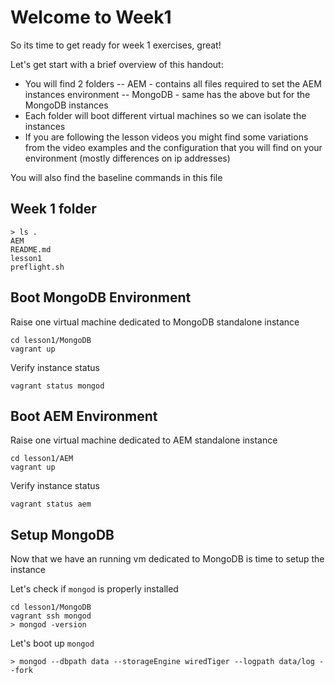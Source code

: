 # Welcome to Week1

So its time to get ready for week 1 exercises, great!

Let's get start with a brief overview of this handout:
- You will find 2 folders
-- AEM - contains all files required to set the AEM instances environment
-- MongoDB - same has the above but for the MongoDB instances
- Each folder will boot different virtual machines so we can isolate the instances
- If you are following the lesson videos you might find some variations from the video examples and the configuration that you will find on your environment (mostly differences on ip addresses)

You will also find the baseline commands in this file

## Week 1 folder
```
> ls .
AEM
README.md
lesson1
preflight.sh
```

## Boot MongoDB Environment
Raise one virtual machine dedicated to MongoDB standalone instance
```
cd lesson1/MongoDB
vagrant up
```
Verify instance status
```
vagrant status mongod
```
## Boot AEM Environment
Raise one virtual machine dedicated to AEM standalone instance
```
cd lesson1/AEM
vagrant up
```
Verify instance status
```
vagrant status aem
```


## Setup MongoDB
Now that we have an running vm dedicated to MongoDB is time to setup the instance

Let's check if `mongod` is properly installed
```
cd lesson1/MongoDB
vagrant ssh mongod
> mongod -version
```
Let's boot up `mongod`
```
> mongod --dbpath data --storageEngine wiredTiger --logpath data/log --fork
```
